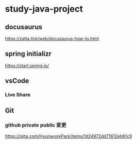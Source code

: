# study-java-project

## docusaurus

https://zatta.link/web/docusaurus-how-to.html

## spring initializr
https://start.spring.io/

## vsCode

### Live Share

## Git

### github private public 変更

https://qiita.com/HyunwookPark/items/1d24972dd71612eb81c9